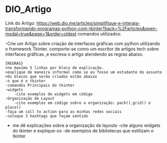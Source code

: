 # DIO_Artigo
Link do Artigo: https://web.dio.me/articles/simplifique-e-interaja-transformando-programas-python-com-tkinter?back=%2Farticles&open-modal=true&page=1&order=oldest
comandos utilizados: 

-Crie um Artigo sobre criação de interfaces gráficas com python utilizando o framework Tkinter. comporte-se como um escritor de artigos tech sobre interfaces gráficas ,e escreva o artigo atendendo as regras abaixo.
	
	{REGRAS}
	>no maximo 5 linhas por bloco de explicação.
	>explique de maneira informal como se eu fosse um estudante do assunto
	>Os blocos que serão criados estão abaixo
	-o que é o tkinter
	-comandos Principais do tkinter
	-widgets
		-cite exemplos de widgets em código 
	-Organização de Layout
		-cite exemplos em código sobre a organização: pack(),grid() e place() 
	-faça um call to action para as minhas redes sociais
	-coloque 3 hashtags que façam sentido

- me dê explicações sobre a organização de layouts 
 -cite alguns widgets do tkinter e explique-os
 -de exemplos de bibliotecas que estilizam o tkinter
